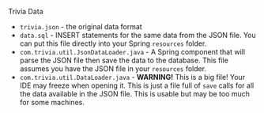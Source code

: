 Trivia Data

* `trivia.json` - the original data format
* `data.sql` - INSERT statements for the same data from the JSON file. You can put this file directly into your Spring `resources` folder.
* `com.trivia.util.JsonDataLoader.java` - A Spring component that will parse the JSON file then save the data to the database. This file assumes you have the JSON file in your `resources` folder.
* `com.trivia.util.DataLoader.java` - **WARNING!** This is a big file! Your IDE may freeze when opening it. This is just a file full of `save` calls for all the data available in the JSON file. This is usable but may be too much for some machines.